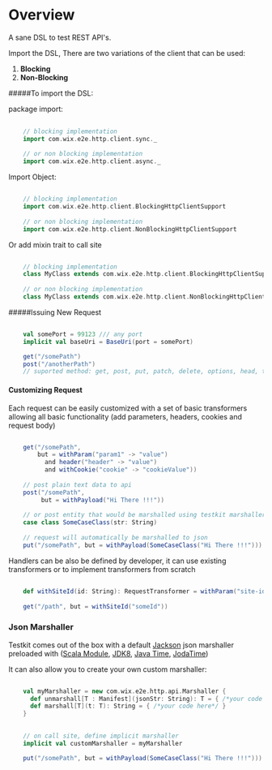 Overview
========

A sane DSL to test REST API's.

Import the DSL, There are two variations of the client that can be used:
 1. __Blocking__
 2. __Non-Blocking__

 
#####To import the DSL: 

package import:
```scala
    
    // blocking implementation
    import com.wix.e2e.http.client.sync._
    
    // or non blocking implementation
    import com.wix.e2e.http.client.async._
```

Import Object:
```scala

    // blocking implementation
    import com.wix.e2e.http.client.BlockingHttpClientSupport
    
    // or non blocking implementation
    import com.wix.e2e.http.client.NonBlockingHttpClientSupport

```

Or add mixin trait to call site

```scala

    // blocking implementation
    class MyClass extends com.wix.e2e.http.client.BlockingHttpClientSupport
     
    // or non blocking implementation
    class MyClass extends com.wix.e2e.http.client.NonBlockingHttpClientSupport 
```

#####Issuing New Request
```scala

    val somePort = 99123 /// any port
    implicit val baseUri = BaseUri(port = somePort)

    get("/somePath")
    post("/anotherPath")
    // suported method: get, post, put, patch, delete, options, head, trace
```

#### Customizing Request

Each request can be easily customized with a set of basic transformers allowing all basic functionality (add parameters, headers, cookies and request body)
```scala

    get("/somePath", 
        but = withParam("param1" -> "value") 
          and header("header" -> "value") 
          and withCookie("cookie" -> "cookieValue"))
          
    // post plain text data to api
    post("/somePath", 
         but = withPayload("Hi There !!!"))
    
    // or post entity that would be marshalled using testkit marshaller (or custom user marshaller)
    case class SomeCaseClass(str: String)
    
    // request will automatically be marshalled to json
    put("/somePath", but = withPayload(SomeCaseClass("Hi There !!!")))
```

Handlers can be also be defined by developer, it can use existing transformers or to implement transformers from scratch
```scala

    def withSiteId(id: String): RequestTransformer = withParam("site-id" -> id) and withHeader("x-user-custom" -> "whatever")
     
    get("/path", but = withSiteId("someId"))

```

### Json Marshaller

Testkit comes out of the box with a default [Jackson](https://github.com/FasterXML/jackson) json marshaller preloaded with ([Scala Module](https://github.com/FasterXML/jackson-module-scala), [JDK8](https://github.com/FasterXML/jackson-datatype-jdk8), [Java Time](https://github.com/FasterXML/jackson-datatype-jsr310), [JodaTime](https://github.com/FasterXML/jackson-datatype-joda))

It can also allow you to create your own custom marshaller: 

```scala

    val myMarshaller = new com.wix.e2e.http.api.Marshaller {
      def unmarshall[T : Manifest](jsonStr: String): T = { /*your code here*/ }
      def marshall[T](t: T): String = { /*your code here*/ }
    }

    
    // on call site, define implicit marshaller
    implicit val customMarshaller = myMarshaller 

    put("/somePath", but = withPayload(SomeCaseClass("Hi There !!!")))
    
```
 

